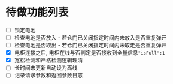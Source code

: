 # 待做功能列表

- [ ] 锁定电池
- [ ] 检查电池是否放入 - 若仓门已关闭指定时间内未放入是否重复弹开
- [ ] 检查电池是否取出 - 若仓门已关闭指定时间内未取走是否重复弹开
- [x] 电柜连接之后, 电柜在线与否判定是否接收到全量信息`"isFull":1`
- [x] 宽松检测和严格检测逻辑理清
- [ ] 长时间未更新自动设为离线
- [ ] 记录请求参数和返回参数日志